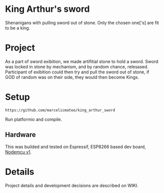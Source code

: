 # King Arthur's sword

Shenanigans with pulling sword out of stone. Only the chosen one['s] are fit to be a king.

# Project

As a part of sword exibition, we made artifitial stone to hold a sword. Sword was locked in stone by mechanism, and by random chance, relesased. 
Participant of exibition could then try and pull the sword out of stone, if GOD of random was on their side, they would then become Kings. 

# Setup 

```
https://github.com/marcelicmateo/king_arthur_sword 
```
Run platformio and compile. 

## Hardware

This was builded and tested on Espressif, ESP8266 based dev board, [Nodemcu v1](https://www.nodemcu.com/index_en.html#fr_54747661d775ef1a3600009e).

# Details

Project details and development decisions are described on WIKI.

